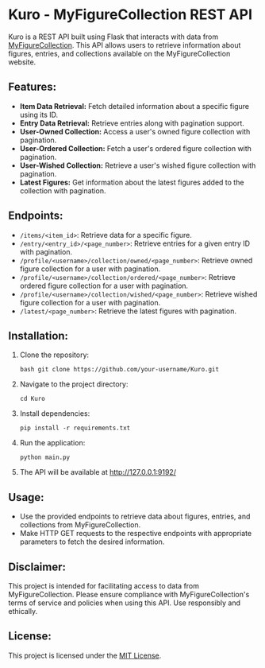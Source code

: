 # Kuro - MyFigureCollection REST API

Kuro is a REST API built using Flask that interacts with data from [MyFigureCollection](https://myfigurecollection.net/). This API allows users to retrieve information about figures, entries, and collections available on the MyFigureCollection website.

## Features:
- **Item Data Retrieval:** Fetch detailed information about a specific figure using its ID.
- **Entry Data Retrieval:** Retrieve entries along with pagination support.
- **User-Owned Collection:** Access a user's owned figure collection with pagination.
- **User-Ordered Collection:** Fetch a user's ordered figure collection with pagination.
- **User-Wished Collection:** Retrieve a user's wished figure collection with pagination.
- **Latest Figures:** Get information about the latest figures added to the collection with pagination.

## Endpoints:
- `/items/<item_id>`: Retrieve data for a specific figure.
- `/entry/<entry_id>/<page_number>`: Retrieve entries for a given entry ID with pagination.
- `/profile/<username>/collection/owned/<page_number>`: Retrieve owned figure collection for a user with pagination.
- `/profile/<username>/collection/ordered/<page_number>`: Retrieve ordered figure collection for a user with pagination.
- `/profile/<username>/collection/wished/<page_number>`: Retrieve wished figure collection for a user with pagination.
- `/latest/<page_number>`: Retrieve the latest figures with pagination.

## Installation:
1. Clone the repository:
   ```
   bash git clone https://github.com/your-username/Kuro.git

2. Navigate to the project directory:
   ```
   cd Kuro
   
3. Install dependencies:
   ```
   pip install -r requirements.txt

4. Run the application:
   ```
   python main.py

4. The API will be available at http://127.0.0.1:9192/

## Usage:
- Use the provided endpoints to retrieve data about figures, entries, and collections from MyFigureCollection.
- Make HTTP GET requests to the respective endpoints with appropriate parameters to fetch the desired information.

## Disclaimer:
This project is intended for facilitating access to data from MyFigureCollection. Please ensure compliance with MyFigureCollection's terms of service and policies when using this API. Use responsibly and ethically.

## License:
This project is licensed under the [MIT License](LICENSE).
